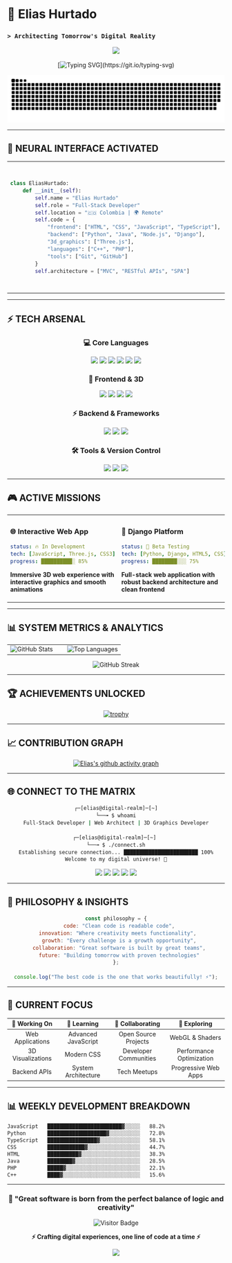 # 🚀 Elias Hurtado
### `> Architecting Tomorrow's Digital Reality`

<div align="center">
  <img src="https://capsule-render.vercel.app/api?type=waving&color=gradient&customColorList=6,11,20&height=200&section=header&text=ELIAS%20HURTADO&fontSize=80&fontColor=fff&animation=twinkling&fontAlignY=35&desc=Full-Stack%20Developer%20%7C%20Web%20Architect&descAlignY=55&descSize=20"/>
</div>

<div align="center">

[![Typing SVG](https://readme-typing-svg.herokuapp.com?font=JetBrains+Mono&weight=600&size=32&duration=3000&pause=1000&color=00F5FF&center=true&vCenter=true&width=800&height=80&lines=console.log(%22Hello%2C+World!%22)%3B;Building+the+future+with+code+%F0%9F%9A%80;Web+%7C+3D+%7C+Backend+%E2%9A%A1;Innovation+through+algorithms+%F0%9F%A7%A0;Welcome+to+my+digital+universe+%F0%9F%8C%8C)](https://git.io/typing-svg)

</div>

<div align="center">
  <img src="https://raw.githubusercontent.com/platane/platane/output/github-contribution-grid-snake-dark.svg" alt="Snake animation" />
</div>

---

## 🎯 **NEURAL INTERFACE ACTIVATED**

<table align="center">
<tr>
<td width="50%">

```python
class EliasHurtado:
    def __init__(self):
        self.name = "Elias Hurtado"
        self.role = "Full-Stack Developer"
        self.location = "🇨🇴 Colombia | 🌍 Remote"
        self.code = {
            "frontend": ["HTML", "CSS", "JavaScript", "TypeScript"],
            "backend": ["Python", "Java", "Node.js", "Django"],
            "3d_graphics": ["Three.js"],
            "languages": ["C++", "PHP"],
            "tools": ["Git", "GitHub"]
        }
        self.architecture = ["MVC", "RESTful APIs", "SPA"]
```

</td>
<td width="50%">

```json
{
  "current_status": "🔥 Building digital experiences",
  "daily_routine": {
    "morning": "☕ Coffee + Algorithm challenges",
    "afternoon": "💻 Crafting web applications", 
    "evening": "🎮 3D graphics & experiments",
    "night": "🌙 Open source contributions"
  },
  "motto": "Code is poetry, logic is art",
  "currently_learning": [
    "🌐 Advanced Web APIs",
    "🎨 WebGL & 3D Programming", 
    "⚡ Performance Optimization",
    "🔧 System Architecture"
  ]
}
```

</td>
</tr>
</table>

---

## ⚡ **TECH ARSENAL**

<div align="center">

### 💻 **Core Languages**
<p>
  <img src="https://img.shields.io/badge/Python-3776AB?style=for-the-badge&logo=python&logoColor=white" />
  <img src="https://img.shields.io/badge/JavaScript-F7DF1E?style=for-the-badge&logo=javascript&logoColor=black" />
  <img src="https://img.shields.io/badge/TypeScript-007ACC?style=for-the-badge&logo=typescript&logoColor=white" />
  <img src="https://img.shields.io/badge/Java-ED8B00?style=for-the-badge&logo=openjdk&logoColor=white" />
  <img src="https://img.shields.io/badge/C++-00599C?style=for-the-badge&logo=c%2B%2B&logoColor=white" />
  <img src="https://img.shields.io/badge/PHP-777BB4?style=for-the-badge&logo=php&logoColor=white" />
</p>

### 🎨 **Frontend & 3D**  
<p>
  <img src="https://img.shields.io/badge/HTML5-E34F26?style=for-the-badge&logo=html5&logoColor=white" />
  <img src="https://img.shields.io/badge/CSS3-1572B6?style=for-the-badge&logo=css3&logoColor=white" />
  <img src="https://img.shields.io/badge/Three.js-000000?style=for-the-badge&logo=three.js&logoColor=white" />
  <img src="https://img.shields.io/badge/WebGL-990000?style=for-the-badge&logo=webgl&logoColor=white" />
</p>

### ⚡ **Backend & Frameworks**
<p>
  <img src="https://img.shields.io/badge/Django-092E20?style=for-the-badge&logo=django&logoColor=white" />
  <img src="https://img.shields.io/badge/Node.js-43853D?style=for-the-badge&logo=node.js&logoColor=white" />
  <img src="https://img.shields.io/badge/Express.js-404D59?style=for-the-badge&logo=express&logoColor=white" />
</p>

### 🛠️ **Tools & Version Control**
<p>
  <img src="https://img.shields.io/badge/Git-F05032?style=for-the-badge&logo=git&logoColor=white" />
  <img src="https://img.shields.io/badge/GitHub-100000?style=for-the-badge&logo=github&logoColor=white" />
  <img src="https://img.shields.io/badge/VS_Code-007ACC?style=for-the-badge&logo=visual-studio-code&logoColor=white" />
</p>

</div>

---

## 🎮 **ACTIVE MISSIONS**

<div align="center">

<table>
<tr>
<td width="33%">

### 🌐 **Interactive Web App**
```yaml
status: 🔥 In Development
tech: [JavaScript, Three.js, CSS3]
progress: ██████████░ 85%
```
**Immersive 3D web experience with interactive graphics and smooth animations**

</td>
<td width="33%">

### 🐍 **Django Platform**
```yaml
status: 🧪 Beta Testing  
tech: [Python, Django, HTML5, CSS]
progress: ████████░░░ 75%
```
**Full-stack web application with robust backend architecture and clean frontend**

</td>
<td width="33%">

### ⚡ **Node.js API**
```yaml
status: ✅ Production
tech: [Node.js, TypeScript, Express]
progress: ███████████ 100%
```
**High-performance REST API with TypeScript for type safety and scalability**

</td>
</tr>
</table>

</div>

---

## 📊 **SYSTEM METRICS & ANALYTICS**

<div align="center">

<table>
<tr>
<td width="50%">
<img src="https://github-readme-stats.vercel.app/api?username=elias-hurtado&show_icons=true&theme=radical&include_all_commits=true&count_private=true&hide_border=true&bg_color=0D1117&title_color=F85D7F&icon_color=F85D7F&text_color=FFFFFF&border_radius=10" alt="GitHub Stats"/>
</td>
<td width="50%">
<img src="https://github-readme-stats.vercel.app/api/top-langs/?username=elias-hurtado&layout=compact&theme=radical&hide_border=true&bg_color=0D1117&title_color=F85D7F&text_color=FFFFFF&border_radius=10&langs_count=8" alt="Top Languages"/>
</td>
</tr>
</table>

<img src="https://github-readme-streak-stats.herokuapp.com?user=elias-hurtado&theme=radical&hide_border=true&background=0D1117&stroke=F85D7F&ring=F85D7F&fire=F85D7F&currStreakNum=FFFFFF&sideNums=FFFFFF&currStreakLabel=F85D7F&sideLabels=F85D7F&dates=FFFFFF&border_radius=10" alt="GitHub Streak"/>

</div>

---

## 🏆 **ACHIEVEMENTS UNLOCKED**

<div align="center">

[![trophy](https://github-profile-trophy.vercel.app/?username=elias-hurtado&theme=radical&no-frame=true&column=4&margin-w=15&margin-h=15)](https://github.com/ryo-ma/github-profile-trophy)

</div>

---

## 📈 **CONTRIBUTION GRAPH**

<div align="center">

[![Elias's github activity graph](https://github-readme-activity-graph.vercel.app/graph?username=elias-hurtado&theme=react-dark&bg_color=0D1117&color=F85D7F&line=F85D7F&point=FFFFFF&area=true&hide_border=true&custom_title=Elias's%20Contribution%20Graph)](https://github.com/ashutosh00710/github-readme-activity-graph)

</div>

---

## 🌐 **CONNECT TO THE MATRIX**

<div align="center">

```bash
┌─[elias@digital-realm]─[~]
└──╼ $ whoami
Full-Stack Developer | Web Architect | 3D Graphics Developer

┌─[elias@digital-realm]─[~] 
└──╼ $ ./connect.sh
Establishing secure connection... ████████████████████████ 100%
Welcome to my digital universe! 🚀
```

<p>
<a href="https://linkedin.com/in/elias-hurtado"><img src="https://img.shields.io/badge/-LinkedIn-0077B5?style=for-the-badge&logo=linkedin&logoColor=white&labelColor=0077B5"/></a>
<a href="https://twitter.com/elias_hurtado"><img src="https://img.shields.io/badge/-Twitter-1DA1F2?style=for-the-badge&logo=twitter&logoColor=white&labelColor=1DA1F2"/></a>
<a href="https://elias-hurtado.dev"><img src="https://img.shields.io/badge/-Portfolio-FF5722?style=for-the-badge&logo=google-chrome&logoColor=white&labelColor=FF5722"/></a>
<a href="mailto:elias@hurtado.dev"><img src="https://img.shields.io/badge/-Email-D14836?style=for-the-badge&logo=gmail&logoColor=white&labelColor=D14836"/></a>
<a href="https://dev.to/elias_hurtado"><img src="https://img.shields.io/badge/-Dev.to-0A0A0A?style=for-the-badge&logo=dev.to&logoColor=white&labelColor=0A0A0A"/></a>
</p>

</div>

---

## 💭 **PHILOSOPHY & INSIGHTS**

<div align="center">

```javascript
const philosophy = {
  code: "Clean code is readable code",
  innovation: "Where creativity meets functionality", 
  growth: "Every challenge is a growth opportunity",
  collaboration: "Great software is built by great teams",
  future: "Building tomorrow with proven technologies"
};

console.log("The best code is the one that works beautifully! ⚡");
```

</div>

---

## 🎯 **CURRENT FOCUS**

<div align="center">

| 🔭 Working On | 🌱 Learning | 👯 Collaborating | 🤔 Exploring |
|:---:|:---:|:---:|:---:|
| Web Applications | Advanced JavaScript | Open Source Projects | WebGL & Shaders |
| 3D Visualizations | Modern CSS | Developer Communities | Performance Optimization |
| Backend APIs | System Architecture | Tech Meetups | Progressive Web Apps |

</div>

---

## 📊 **WEEKLY DEVELOPMENT BREAKDOWN**

```text
JavaScript   ████████████████████████▓░░░░░   88.2%
Python       ███████████████████▓░░░░░░░░░░   72.8%
TypeScript   ████████████████▓░░░░░░░░░░░░░   58.1%
CSS          ████████████▓░░░░░░░░░░░░░░░░░   44.7%
HTML         ██████████▓░░░░░░░░░░░░░░░░░░░   38.3%
Java         ████████▓░░░░░░░░░░░░░░░░░░░░░   28.5%
PHP          █████▓░░░░░░░░░░░░░░░░░░░░░░░░   22.1%
C++          ████▓░░░░░░░░░░░░░░░░░░░░░░░░░   15.6%
```

---

<div align="center">

### 🌟 **"Great software is born from the perfect balance of logic and creativity"**

![Visitor Badge](https://visitor-badge.laobi.icu/badge?page_id=elias-hurtado.elias-hurtado&style=for-the-badge&color=F85D7F)

**⚡ Crafting digital experiences, one line of code at a time ⚡**

</div>

<div align="center">
  <img src="https://capsule-render.vercel.app/api?type=waving&color=gradient&customColorList=6,11,20&height=120&section=footer&animation=twinkling"/>
</div>
